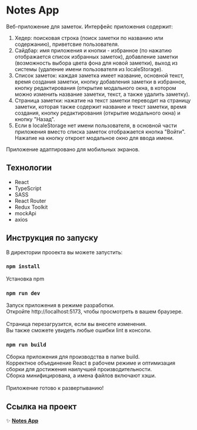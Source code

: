 # Notes App

Веб-приложение для заметок. Интерфейс приложения содержит:
1. Хедер: поисковая строка (поиск заметки по названию или содержанию), приветсвие пользователя.
2. Сайдбар: имя приложения и кнопки - избранное (по нажатию отображается список избранных заметок), добавление заметки (возможность выбора 
цвета фона для новой заметки), выход из системы (удаление имени пользователя из localeStorage).
3. Список заметок: каждая заметка имеет название, основной текст, время создания заметки, кнопку добавления 
заметки в избранное, кнопку редактирования (открытие модального окна, в котором можно изменить название заметки, текст, а также удалить заметку). 
4. Страница заметки: нажатие на текст заметки переводит на страницу заметки, которая также содержит название и текст заметки, время создания,
 кнопку редактирования (открытие модального окна) и кнопку "Назад".
5. Если в localeStorage нет имени пользователя, в основной части приложения вместо списка заметок отображается кнопка "Войти". Нажатие на кнопку
откроет модальное окно для ввода имени.

Приложение адаптировано для мобильных экранов.

## Технологии 

- React
- TypeScript
- SASS
- React Router
- Redux Toolkit
- mockApi
- axios

## Инструкция по запуску

В директории прооекта вы можете запустить: 

### <code>npm install</code> 
Установка npm
### <code>npm run dev</code> 
Запуск приложения в режиме разработки. \
Откройте http://localhost:5173, чтобы просмотреть в вашем браузере. \
\
Страница перезагрузится, если вы внесете изменения.\
Вы также сможете увидеть любые ошибки lint в консоли.
### <code>npm run build</code>
Сборка приложения для производства в папке build. \
Корректное объединение React в рабочем режиме и оптимизация сборки для достижения наилучшей производительности. \
Сборка минифицирована, а имена файлов включают хэши. \
\
Приложение готово к развертыванию!

## Ссылка на проект

:sparkles: [**Notes App**](https://notes-react-app-self.vercel.app/)